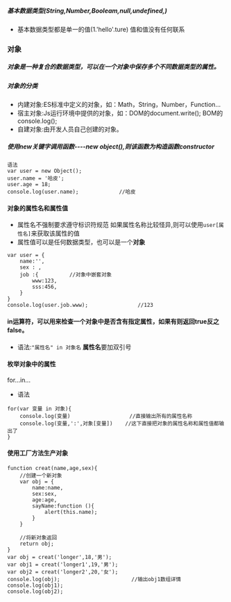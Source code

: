 
##### 基本数据类型(String,Number,Booleam,null,undefined,)
- 基本数据类型都是单一的值(1.'hello'.ture)
值和值没有任何联系
### 对象
##### 对象是一种复合的数据类型，可以在一个对象中保存多个不同数据类型的属性。
##### 对象的分类
- 内建对象:ES标准中定义的对象，如：Math，String，Number，Function...
- 宿主对象:Js运行环境中提供的对象，如：DOM的document.write(); BOM的console.log();
- 自建对象:由开发人员自己创建的对象。

##### 使用new关键字调用函数----new object(),则该函数为构造函数constructor
```
语法
var user = new Object();
user.name = '哈皮';
user.age = 18;
console.log(user.name);             //哈皮
```
#### 对象的属性名和属性值
- 属性名不强制要求遵守标识符规范
如果属性名称比较怪异,则可以使用`user[属性名]`来获取该属性的值
- 属性值可以是任何数据类型，也可以是一个**对象**
```
var user = {
    name:'',
    sex : ,
    job :{          //对象中嵌套对象
        www:123,
        sss:456,
    }
}
console.log(user.job.www);                //123
```
#### in运算符，可以用来检查一个对象中是否含有指定属性，如果有则返回true反之false。
- 语法:`"属性名" in 对象名` **属性名**要加双引号

#### 枚举对象中的属性
for...in...
- 语法
```
for(var 变量 in 对象){
    console.log(变量)                   //直接输出所有的属性名称
    console.log(变量,':',对象[变量])    //这下直接把对象的属性名称和属性值都输出了
}
```
#### 使用工厂方法生产对象
```
function creat(name,age,sex){
    //创建一个新对象
    var obj = {
        name:name,
        sex:sex,
        age:age,
        sayName:function (){
            alert(this.name);
        }
    }
    
    //将新对象返回
    return obj;
}
var obj = creat('longer',18,'男');
var obj1 = creat('longer1',19,'男');
var obj2 = creat('longer2',20,'女');
console.log(obj);                       //输出obj1数组详情
console.log(obj1);
console.log(obj2);
```